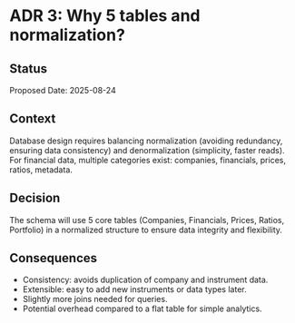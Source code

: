 # ADR 3: Why 5 tables and normalization?

## Status
Proposed
Date: 2025-08-24

## Context
Database design requires balancing normalization (avoiding redundancy, ensuring data consistency) and denormalization (simplicity, faster reads). For financial data, multiple categories exist: companies, financials, prices, ratios, metadata.

## Decision
The schema will use 5 core tables (Companies, Financials, Prices, Ratios, Portfolio) in a normalized structure to ensure data integrity and flexibility.

## Consequences
- Consistency: avoids duplication of company and instrument data.
- Extensible: easy to add new instruments or data types later.
- Slightly more joins needed for queries.
- Potential overhead compared to a flat table for simple analytics.